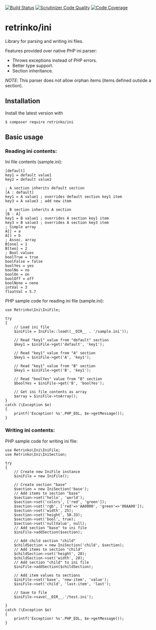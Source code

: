 [![Build Status](https://travis-ci.org/retrinko/ini.svg?branch=master)](https://travis-ci.org/retrinko/ini)
[![Scrutinizer Code Quality](https://scrutinizer-ci.com/g/retrinko/ini/badges/quality-score.png?b=master)](https://scrutinizer-ci.com/g/retrinko/ini/?branch=master)
[![Code Coverage](https://scrutinizer-ci.com/g/retrinko/ini/badges/coverage.png?b=master)](https://scrutinizer-ci.com/g/retrinko/ini/?branch=master)

# retrinko/ini

Library for parsing and writing ini files.

Features provided over native PHP ini parser:

- Throws exceptions instead of PHP errors.
- Better type support.
- Section inheritance.

_NOTE_: This parser does not allow orphan items (items defined outside a section). 

##  Installation

Install the latest version with

    $ composer require retrinko/ini
    
##  Basic usage



###  Reading ini contents:

Ini file contents (sample.ini):

    [default]
    key1 = default value1
    key2 = default value2
    
    ; A section inherits default section
    [A : default]
    key1 = A value1 ; overrides default section key1 item
    key3 = A value3 ; add new item
    
    ; B section inherits A section
    [B : A]
    key1 = B value1 ; overrides A section key1 item
    key3 = B value3 ; overrides A section key3 item
    ; Simple array
    A[] = a
    A[] = b
    ; Assoc. array
    B[one] = 1
    B[two] = 2
    ; Bool values
    boolTrue = true
    boolFalse = false
    boolYes = yes
    boolNo = no
    boolOn = on
    boolOff = off
    boolNone = none
    intVal = 3
    floatVal = 5.7
    
PHP sample code for reading ini file (sample.ini):

    use Retrinko\Ini\IniFile;
    
    try
    {
        // Load ini file
        $iniFile = IniFile::load((__DIR__ . '/sample.ini'));
    
        // Read "key1" value from "default" section
        $key1 = $iniFile->get('default', 'key1');
        
        // Read "key1" value from "A" section
        $key1 = $iniFile->get('A', 'key1');
        
        // Read "key1" value from "B" section
        $key1 = $iniFile->get('B', 'key1');
        
        // Read "boolYes" value from "B" section
        $boolYes = $iniFile->get('B', 'boolYes');
        
        // Get ini file contents as array
        $array = $iniFile->toArray();
    }
    catch (\Exception $e)
    {
        printf('Exception! %s'.PHP_EOL, $e->getMessage());
    }

### Writing ini contents:

PHP sample code for writing ini file:

    use Retrinko\Ini\IniFile;
    use Retrinko\Ini\IniSection;
    
    try
    {
        // Create new IniFile instance
        $iniFile = new IniFile();
    
        // Create section "base"
        $section = new IniSection('base');
        // Add items to section "base"
        $section->set('hello', 'world');
        $section->set('colors', ['red', 'green']);
        $section->set('rgb', ['red'=>'AA0000', 'green'=>'00AA00']);
        $section->set('width', 25);
        $section->set('height', 50.33);
        $section->set('bool', true);
        $section->set('nullValue', null);
        // Add section "base" to ini file
        $iniFile->addSection($section);
    
        // Add child section "child"
        $childSection = new IniSection('child', $section);
        // Add items to section "child"
        $childSection->set('height', 20);
        $childSection->set('width', 20);
        // Add section "child" to ini file
        $iniFile->addSection($childSection);
    
        // Add item values to sections
        $iniFile->set('base', 'new-item', 'value');
        $iniFile->set('child', 'last-item', 'last');
    
        // Save to file
        $iniFile->save(__DIR__.'/test.ini');
    
    }
    catch (\Exception $e)
    {
        printf('Exception! %s'.PHP_EOL, $e->getMessage());
    }
